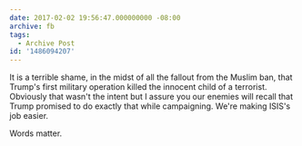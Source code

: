 ```yaml
---
date: 2017-02-02 19:56:47.000000000 -08:00
archive: fb
tags: 
  - Archive Post
id: '1486094207'
---
```


It is a terrible shame, in the midst of all the fallout from the Muslim ban, that Trump's first military operation killed the innocent child of a terrorist. Obviously that wasn't the intent but I assure you our enemies will recall that Trump promised to do exactly that while campaigning. We're making ISIS's job easier. 

Words matter.
